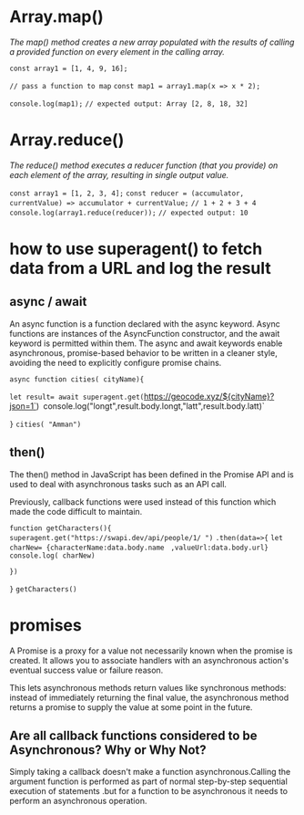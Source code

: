  #  Array.map() 

 *The map() method creates a new array populated with the results of calling a provided function on every element in the calling array.*

`const array1 = [1, 4, 9, 16];`

`// pass a function to map`
`const map1 = array1.map(x => x * 2);`

`console.log(map1);`
`// expected output: Array [2, 8, 18, 32]`

 # Array.reduce() 


*The reduce() method executes a reducer function (that you provide) on each element of the array, resulting in single output value.*

`const array1 = [1, 2, 3, 4];`
`const reducer = (accumulator, currentValue) => accumulator + currentValue;`
`// 1 + 2 + 3 + 4`
`console.log(array1.reduce(reducer));`
`// expected output: 10`

#  how to use superagent() to fetch data from a URL and log the result

## async / await


An async function is a function declared with the async keyword. Async functions are instances of the AsyncFunction constructor, and the await keyword is permitted within them. The async and await keywords enable asynchronous, promise-based behavior to be written in a cleaner style, avoiding the need to explicitly configure promise chains.

 `async function cities( cityName){`

`let result= await superagent.get(`https://geocode.xyz/${cityName}?json=1`)`
`console.log("longt",result.body.longt,"latt",result.body.latt)`

 `}`
  `cities( "Amman")`
## then()


 The then() method in JavaScript has been defined in the Promise API and is used to deal with asynchronous tasks such as an API call. 
 
 Previously, callback functions were used instead of this function which made the code difficult to maintain.

 [](https://miro.medium.com/max/700/0*DWhzyIKngpmwYoDR.png)


  `function getCharacters(){`
  `superagent.get("https://swapi.dev/api/people/1/ ")`
  `.then(data=>{`
  `let charNew= {characterName:data.body.name`
  ` ,valueUrl:data.body.url}`
  `console.log( charNew)`

  `})`
 

`}`
`getCharacters()`


# promises

A Promise is a proxy for a value not necessarily known when the promise is created. It allows you to associate handlers with an asynchronous action's eventual success value or failure reason.

 This lets asynchronous methods return values like synchronous methods: instead of immediately returning the final value, the asynchronous method returns a promise to supply the value at some point in the future.

 [](https://mdn.mozillademos.org/files/15911/promises.png)

 ##  Are all callback functions considered to be Asynchronous? Why or Why Not?


 Simply taking a callback doesn't make a function asynchronous.Calling the argument function is performed as part of normal step-by-step sequential execution of statements .but for a function to be asynchronous it needs to perform an asynchronous operation.



